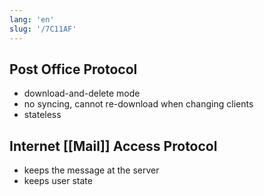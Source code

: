 ```yaml
---
lang: 'en'
slug: '/7C11AF'
---
```


## Post Office Protocol

- download-and-delete mode
- no syncing, cannot re-download when changing clients
- stateless

## Internet [[Mail]] Access Protocol

- keeps the message at the server
- keeps user state
